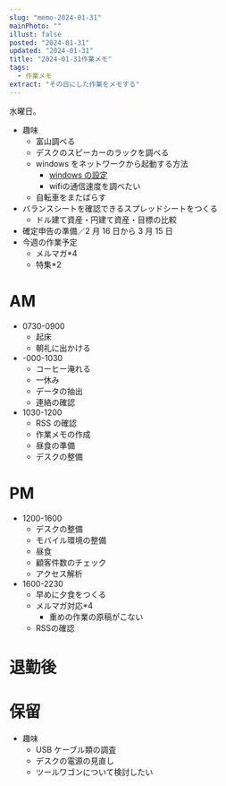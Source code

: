 ```yaml
---
slug: "memo-2024-01-31"
mainPhoto: ""
illust: false
posted: "2024-01-31"
updated: "2024-01-31"
title: "2024-01-31作業メモ"
tags:
  - 作業メモ
extract: "その日にした作業をメモする"
---
```


水曜日。

- 趣味
  - 富山調べる
  - デスクのスピーカーのラックを調べる
  - windows をネットワークから起動する方法
    - [windows の設定](https://ascii.jp/elem/000/001/785/1785177/)
    - wifiの通信速度を調べたい
  - 自転車をまたばらす
- バランスシートを確認できるスプレッドシートをつくる
  - ドル建て資産・円建て資産・目標の比較
- 確定申告の準備／2 月 16 日から 3 月 15 日
- 今週の作業予定
  - メルマガ\*4
  - 特集\*2

# AM

- 0730-0900
  - 起床
  - 朝礼に出かける
- -000-1030
  - コーヒー淹れる
  - 一休み
  - データの抽出
  - 連絡の確認
- 1030-1200
  - RSS の確認
  - 作業メモの作成
  - 昼食の準備
  - デスクの整備

# PM

- 1200-1600
  - デスクの整備
  - モバイル環境の整備
  - 昼食
  - 顧客件数のチェック
  - アクセス解析
- 1600-2230
  - 早めに夕食をつくる
  - メルマガ対応*4
    - 重めの作業の原稿がこない
  - RSSの確認



# 退勤後



# 保留

- 趣味
  - USB ケーブル類の調査
  - デスクの電源の見直し
  - ツールワゴンについて検討したい